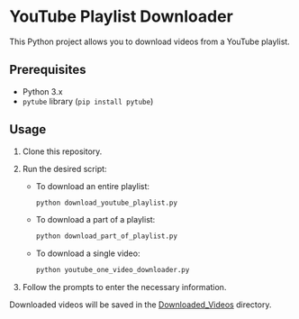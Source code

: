 # YouTube Playlist Downloader

This Python project allows you to download videos from a YouTube playlist.

## Prerequisites

- Python 3.x
- `pytube` library (`pip install pytube`)

## Usage

1. Clone this repository.
2. Run the desired script:

   - To download an entire playlist:
     ```sh
     python download_youtube_playlist.py
     ```

   - To download a part of a playlist:
     ```sh
     python download_part_of_playlist.py
     ```

   - To download a single video:
     ```sh
     python youtube_one_video_downloader.py
     ```

3. Follow the prompts to enter the necessary information.

Downloaded videos will be saved in the [Downloaded_Videos](http://_vscodecontentref_/#%7B%22uri%22%3A%7B%22%24mid%22%3A1%2C%22fsPath%22%3A%22g%3A%5C%5CDownload%5C%5Cpy_Download%5C%5CDownloaded_Videos%22%2C%22_sep%22%3A1%2C%22path%22%3A%22%2FG%3A%2FDownload%2Fpy_Download%2FDownloaded_Videos%22%2C%22scheme%22%3A%22file%22%7D%7D) directory.